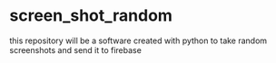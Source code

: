 # screen_shot_random
this repository will be a software created with python to take random screenshots and send it to firebase
